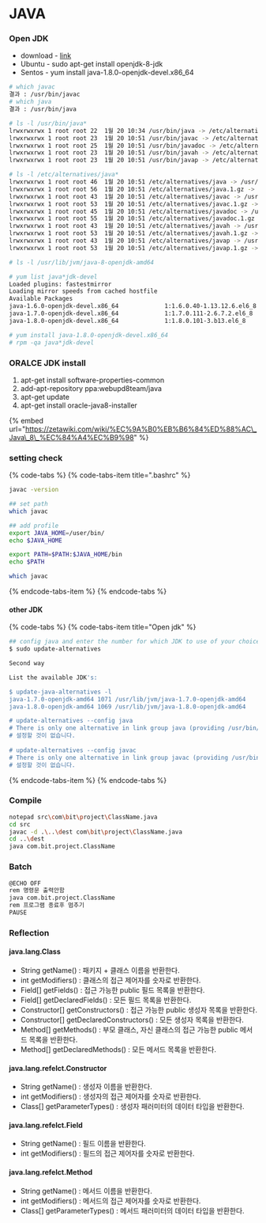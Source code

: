 # JAVA

### Open JDK

* download - [link](https://developers.redhat.com/products/openjdk/download/)
* Ubuntu - sudo apt-get install openjdk-8-jdk
* Sentos - yum install java-1.8.0-openjdk-devel.x86\_64

```bash
# which javac
결과 : /usr/bin/javac
# which java 
결과 : /usr/bin/java
```

```bash
# ls -l /usr/bin/java*
lrwxrwxrwx 1 root root 22  1월 20 10:34 /usr/bin/java -> /etc/alternatives/java
lrwxrwxrwx 1 root root 23  1월 20 10:51 /usr/bin/javac -> /etc/alternatives/javac
lrwxrwxrwx 1 root root 25  1월 20 10:51 /usr/bin/javadoc -> /etc/alternatives/javadoc
lrwxrwxrwx 1 root root 23  1월 20 10:51 /usr/bin/javah -> /etc/alternatives/javah
lrwxrwxrwx 1 root root 23  1월 20 10:51 /usr/bin/javap -> /etc/alternatives/javap

# ls -l /etc/alternatives/java*
lrwxrwxrwx 1 root root 46  1월 20 10:51 /etc/alternatives/java -> /usr/lib/jvm/java-8-openjdk-amd64/jre/bin/java
lrwxrwxrwx 1 root root 56  1월 20 10:51 /etc/alternatives/java.1.gz -> /usr/lib/jvm/java-8-openjdk-amd64/jre/man/man1/java.1.gz
lrwxrwxrwx 1 root root 43  1월 20 10:51 /etc/alternatives/javac -> /usr/lib/jvm/java-8-openjdk-amd64/bin/javac
lrwxrwxrwx 1 root root 53  1월 20 10:51 /etc/alternatives/javac.1.gz -> /usr/lib/jvm/java-8-openjdk-amd64/man/man1/javac.1.gz
lrwxrwxrwx 1 root root 45  1월 20 10:51 /etc/alternatives/javadoc -> /usr/lib/jvm/java-8-openjdk-amd64/bin/javadoc
lrwxrwxrwx 1 root root 55  1월 20 10:51 /etc/alternatives/javadoc.1.gz -> /usr/lib/jvm/java-8-openjdk-amd64/man/man1/javadoc.1.gz
lrwxrwxrwx 1 root root 43  1월 20 10:51 /etc/alternatives/javah -> /usr/lib/jvm/java-8-openjdk-amd64/bin/javah
lrwxrwxrwx 1 root root 53  1월 20 10:51 /etc/alternatives/javah.1.gz -> /usr/lib/jvm/java-8-openjdk-amd64/man/man1/javah.1.gz
lrwxrwxrwx 1 root root 43  1월 20 10:51 /etc/alternatives/javap -> /usr/lib/jvm/java-8-openjdk-amd64/bin/javap
lrwxrwxrwx 1 root root 53  1월 20 10:51 /etc/alternatives/javap.1.gz -> /usr/lib/jvm/java-8-openjdk-amd64/man/man1/javap.1.gz

# ls -l /usr/lib/jvm/java-8-openjdk-amd64
```

```bash
# yum list java*jdk-devel
Loaded plugins: fastestmirror
Loading mirror speeds from cached hostfile
Available Packages
java-1.6.0-openjdk-devel.x86_64             1:1.6.0.40-1.13.12.6.el6_8              updates
java-1.7.0-openjdk-devel.x86_64             1:1.7.0.111-2.6.7.2.el6_8               updates
java-1.8.0-openjdk-devel.x86_64             1:1.8.0.101-3.b13.el6_8                 updates

# yum install java-1.8.0-openjdk-devel.x86_64
# rpm -qa java*jdk-devel
```



### ORALCE JDK install

1. apt-get install software-properties-common
2. add-apt-repository ppa:webupd8team/java
3. apt-get update
4. apt-get install oracle-java8-installer

{% embed url="https://zetawiki.com/wiki/%EC%9A%B0%EB%B6%84%ED%88%AC\_Java\_8\_%EC%84%A4%EC%B9%98" %}



### setting check

{% code-tabs %}
{% code-tabs-item title=".bashrc" %}
```bash
javac -version

## set path
which javac

## add profile
export JAVA_HOME=/user/bin/
echo $JAVA_HOME

export PATH=$PATH:$JAVA_HOME/bin
echo $PATH

which javac
```
{% endcode-tabs-item %}
{% endcode-tabs %}



#### other JDK

{% code-tabs %}
{% code-tabs-item title="Open jdk" %}
```bash
## config java and enter the number for which JDK to use of your choice.
$ sudo update-alternatives

Second way

List the available JDK's:

$ update-java-alternatives -l
java-1.7.0-openjdk-amd64 1071 /usr/lib/jvm/java-1.7.0-openjdk-amd64
java-1.8.0-openjdk-amd64 1069 /usr/lib/jvm/java-1.8.0-openjdk-amd64

# update-alternatives --config java 
# There is only one alternative in link group java (providing /usr/bin/java): /usr/lib/jvm/java-8-openjdk-amd64/jre/bin/java
# 설정할 것이 없습니다.
 
# update-alternatives --config javac
# There is only one alternative in link group javac (providing /usr/bin/javac): /usr/lib/jvm/java-8-openjdk-amd64/bin/javac
# 설정할 것이 없습니다.
```
{% endcode-tabs-item %}
{% endcode-tabs %}



### Compile

```bash
notepad src\com\bit\project\ClassName.java
cd src
javac -d .\..\dest com\bit\project\ClassName.java
cd ..\dest
java com.bit.project.ClassName
```



### Batch

```bash
@ECHO OFF
rem 명령문 출력안함
java com.bit.project.ClassName
rem 프로그램 종료후 멈추기
PAUSE
```













### Reflection

#### **java.lang.Class**

* String getName\(\) : 패키지 + 클래스 이름을 반환한다.
* int getModifiers\(\) : 클래스의 접근 제어자를 숫자로 반환한다.
* Field\[\] getFields\(\) : 접근 가능한 public 필드 목록을 반환한다.
* Field\[\] getDeclaredFields\(\) : 모든 필드 목록을 반환한다.
* Constructor\[\] getConstructors\(\) : 접근 가능한 public 생성자 목록을 반환한다.
* Constructor\[\] getDeclaredConstructors\(\) : 모든 생성자 목록을 반환한다.
* Method\[\] getMethods\(\) : 부모 클래스, 자신 클래스의 접근 가능한 public 메서드 목록을 반환한다.
* Method\[\] getDeclaredMethods\(\) : 모든 메서드 목록을 반환한다.

#### **java.lang.refelct.Constructor**

* String getName\(\) : 생성자 이름을 반환한다.
* int getModifiers\(\) : 생성자의 접근 제어자를 숫자로 반환한다.
* Class\[\] getParameterTypes\(\) : 생성자 패러미터의 데이터 타입을 반환한다.

#### java.lang.refelct.Field

* String getName\(\) : 필드 이름을 반환한다.
* int getModifiers\(\) : 필드의 접근 제어자를 숫자로 반환한다.

#### **java.lang.refelct.Method**

* String getName\(\) : 메서드 이름을 반환한다.
* int getModifiers\(\) : 메서드의 접근 제어자를 숫자로 반환한다.
* Class\[\] getParameterTypes\(\) : 메서드 패러미터의 데이터 타입을 반환한다.

